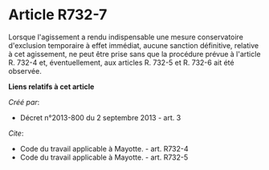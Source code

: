 # Article R732-7

Lorsque l'agissement a rendu indispensable une mesure conservatoire d'exclusion temporaire à effet immédiat, aucune sanction
définitive, relative à cet agissement, ne peut être prise sans que la procédure prévue à l'article R. 732-4 et,
éventuellement, aux articles R. 732-5 et R. 732-6 ait été observée.

**Liens relatifs à cet article**

_Créé par_:

  - Décret n°2013-800 du 2 septembre 2013 - art. 3

_Cite_:

  - Code du travail applicable à Mayotte. - art. R732-4
  - Code du travail applicable à Mayotte. - art. R732-5
